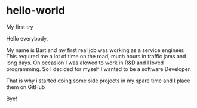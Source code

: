 # hello-world
My first try

Hello everybody, 

My name is Bart and my first real job was working as a service engineer. This required me a lot of time on the road, much hours in traffic jams and long days. On occasion I was alowed to work in R&D and I loved programming. So I decided for myself I wanted to be a software Developer. 

That is why i started doing some side projects in my spare time and I place them on GitHub 

Bye!
